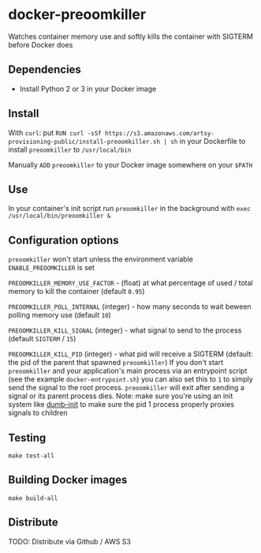 # docker-preoomkiller
Watches container memory use and softly kills the container with SIGTERM before Docker does

## Dependencies

- Install Python 2 or 3 in your Docker image

## Install

With `curl`: put `RUN curl -sSf https://s3.amazonaws.com/artsy-provisioning-public/install-preoomkiller.sh | sh` in your Dockerfile to install `preoomkiller` to `/usr/local/bin`

Manually `ADD` `preoomkiller` to your Docker image somewhere on your `$PATH`

## Use

In your container's init script run `preoomkiller` in the background with `exec /usr/local/bin/preoomkiller &`

## Configuration options

`preoomkiller` won't start unless the environment variable `ENABLE_PREOOMKILLER` is set

`PREOOMKILLER_MEMORY_USE_FACTOR` - (float) at what percentage of used / total memory to kill the container (default `0.95`)

`PREOOMKILLER_POLL_INTERNAL` (integer) - how many seconds to wait beween polling memory use (default `10`)

`PREOOMKILLER_KILL_SIGNAL` (integer) - what signal to send to the process (default `SIGTERM` / `15`)

`PREOOMKILLER_KILL_PID` (integer) - what pid will receive a SIGTERM (default: the pid of the parent that spawned `preoomkiller`) If you don't start `preoomkiller` and your application's main process via an entrypoint script (see the example `docker-entrypoint.sh`) you can also set this to `1` to simply send the signal to the root process.  `preoomkiller` will exit after sending a signal or its parent process dies.  Note: make sure you're using an init system like [dumb-init](https://github.com/Yelp/dumb-init) to make sure the pid 1 process properly proxies signals to children

## Testing

`make test-all`

## Building Docker images

`make build-all`

## Distribute

TODO: Distribute via Github / AWS S3
